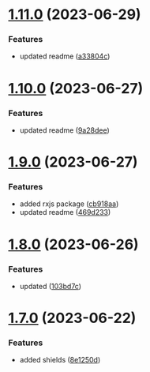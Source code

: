 # [1.11.0](https://github.com/manthanank/learn-rxjs/compare/v1.10.0...v1.11.0) (2023-06-29)


### Features

* updated readme ([a33804c](https://github.com/manthanank/learn-rxjs/commit/a33804cb54ad0d39f5a083d922652a5c12537998))



# [1.10.0](https://github.com/manthanank/learn-rxjs/compare/v1.9.0...v1.10.0) (2023-06-27)


### Features

* updated readme ([9a28dee](https://github.com/manthanank/learn-rxjs/commit/9a28dee3017153c15d8058e00929c7d2038dcc0b))



# [1.9.0](https://github.com/manthanank/learn-rxjs/compare/v1.8.0...v1.9.0) (2023-06-27)


### Features

* added rxjs package ([cb918aa](https://github.com/manthanank/learn-rxjs/commit/cb918aad4f42de2af3db7446d66173910ae4bb51))
* updated readme ([469d233](https://github.com/manthanank/learn-rxjs/commit/469d2337aba4e383e12fd46194ba77867004b935))



# [1.8.0](https://github.com/manthanank/learn-rxjs/compare/v1.7.0...v1.8.0) (2023-06-26)


### Features

* updated ([103bd7c](https://github.com/manthanank/learn-rxjs/commit/103bd7c7544e1ac9c9c57b1e0fa7774cfdad80be))



# [1.7.0](https://github.com/manthanank/learn-rxjs/compare/v1.6.0...v1.7.0) (2023-06-22)


### Features

* added shields ([8e1250d](https://github.com/manthanank/learn-rxjs/commit/8e1250d5e08fc3bce6b12e06417d14c6567668c0))



